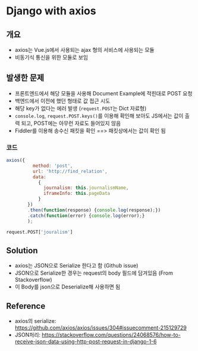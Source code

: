 # Django with axios

## 개요
* axios는 Vue.js에서 사용되는 ajax 형의 서비스에 사용되는 모듈
* 비동기식 통신을 위한 모듈로 보임

## 발생한 문제
* 프론트엔드에서 해당 모듈을 사용해 Document Example에 적힌대로 POST 요청
* 백엔드에서 이전에 했던 형태로 값 접근 시도
* 해당 key가 없다는 에러 발생 (`request.POST`는 Dict 자료형)
* `console.log`, `request.POST.keys()`를 이용해 확인해 보아도 JS에서는 값이 출력 되고, POST에는 아무런 자료도 들어있지 않음
* Fiddler를 이용해 송수신 패킷을 확인 ==> 패킷상에서는 값이 확인 됨

### 코드
```javascript
axios({
          method: 'post',
          url: 'http://find_relation',
          data:
            {
              journalism: this.journalismName,
              iframeInfo: this.pageData
            }
        })
        .then(function(response) {console.log(response);})
        .catch(function(error) {console.log(error);}
        );
```
```python
request.POST['jouralism']
```

## Solution
* axios는 JSON으로 Serialize 한다고 함 (Github issue)
* JSON으로 Serialize한 경우는 request의 body 필드에 담겨있음 (From Stackoverflow)
* 이 Body를 json으로 Deserialize해 사용하면 됨

## Reference
* axios의 serialize: https://github.com/axios/axios/issues/304#issuecomment-215129729
* JSON처리: https://stackoverflow.com/questions/24068576/how-to-receive-json-data-using-http-post-request-in-django-1-6
